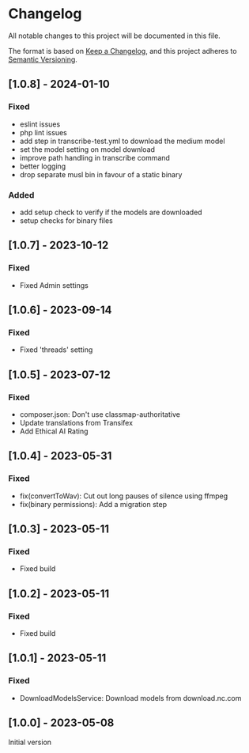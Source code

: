 # Changelog
All notable changes to this project will be documented in this file.

The format is based on [Keep a Changelog](https://keepachangelog.com/en/1.0.0/),
and this project adheres to [Semantic Versioning](https://semver.org/spec/v2.0.0.html).

## [1.0.8] - 2024-01-10

### Fixed

- eslint issues
- php lint issues
- add step in transcribe-test.yml to download the medium model
- set the model setting on model download
- improve path handling in transcribe command
- better logging
- drop separate musl bin in favour of a static binary

### Added

- add setup check to verify if the models are downloaded
- setup checks for binary files

## [1.0.7] - 2023-10-12

### Fixed

- Fixed Admin settings

## [1.0.6] - 2023-09-14

### Fixed

- Fixed 'threads' setting

## [1.0.5] - 2023-07-12

### Fixed
 - composer.json: Don't use classmap-authoritative
 - Update translations from Transifex
 - Add Ethical AI Rating

## [1.0.4] - 2023-05-31

### Fixed

 - fix(convertToWav): Cut out long pauses of silence using ffmpeg
 - fix(binary permissions): Add a migration step

## [1.0.3] - 2023-05-11

### Fixed

- Fixed build

## [1.0.2] - 2023-05-11

### Fixed

- Fixed build

## [1.0.1] - 2023-05-11

### Fixed
- DownloadModelsService: Download models from download.nc.com

## [1.0.0] - 2023-05-08
Initial version
